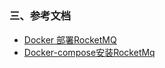 # 


### 三、参考文档
* [Docker 部署RocketMQ](https://www.cnblogs.com/banxiablog/p/15829114.html)
* [Docker-compose安装RocketMq](https://blog.csdn.net/ruanchengshen/article/details/108574069)
